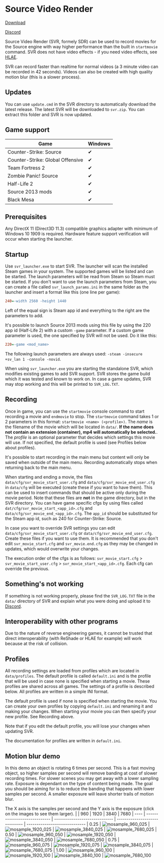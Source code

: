 # Source Video Render
[Download](https://github.com/crashfort/SourceDemoRender/releases)

[Discord](https://discord.gg/5t8D68c)

Source Video Render (SVR, formely SDR) can be used to record movies for the Source engine with way higher performance than the built in `startmovie` command. SVR does not have video effects - if you need video effects, see [HLAE](https://www.advancedfx.org/).

SVR can record faster than realtime for normal videos (a 3 minute video can be recorded in 42 seconds). Videos can also be created with high quality motion blur (this is a slower process).

## Updates
You can use `update.cmd` in the SVR directory to automatically download the latest release. The latest SVR will be downloaded to `svr.zip`. You can extract this folder and SVR is now updated.

## Game support
| Game          | Windows
| ------------- | -----------------------
| Counter-Strike: Source           | ✔
| Counter-Strike: Global Offensive | ✔
| Team Fortress 2                  | ✔
| Zombie Panic! Source             | ✔
| Half-Life 2                      | ✔
| Source 2013 mods                 | ✔
| Black Mesa                       | ✔

## Prerequisites
Any DirectX 11 (Direct3D 11.3) compatible graphics adapter with minimum of Windows 10 1909 is required. Hardware feature support verification will occur when starting the launcher.

## Startup
Use `svr_launcher.exe` to start SVR. The launcher will scan the installed Steam games in your system. The supported games will be listed and can be started. The launch parameters will be read from Steam so Steam must be started. If you don't want to use the launch parameters from Steam, you can create a file called `svr_launch_params.ini` in the same folder as the launcher and insert a format like this (one line per game):

```ini
240=-width 2560 -height 1440
```

Left of the equal sign is Steam app id and everything to the right are the parameters to add.

It's possible to launch Source 2013 mods using this file by using the 220 app id (Half-Life 2) with a custom `-game` parameter. If a custom game parameter is used, the one specified by SVR will not be used. Do it like this:

```ini
220=-game <mod_name>
```

The following launch parameters are always used: ``-steam -insecure +sv_lan 1 -console -novid``.

When using `svr_launcher.exe` you are starting the standalone SVR, which modifies existing games to add SVR support. SVR stores the game build which it was tested and known to work on. In case a game updates, SVR may stop working and this will be printed to `SVR_LOG.TXT`.

## Recording
Once in game, you can use the `startmovie` console command to start recording a movie and `endmovie` to stop. The `startmovie` command takes 1 or 2 parameters in this format: `startmovie <name> (<profile>)`. The *name* is the filename of the movie which will be located in `data/`. **If the name does not contain an extension (container), mp4 will automatically be selected.**. The *profile* is an optional parameter that decides which settings this movie will use. If not specified, the default profile is used (see Profiles below about profiles).

It's possible to start recording in the main menu but content will only be saved when outside of the main menu. Recording automatically stops when returning back to the main menu.

When starting and ending a movie, the files `data/cfg/svr_movie_start_user.cfg` and `data/cfg/svr_movie_end_user.cfg` in `data/cfg` will be executed (create these if you want to have them). This can be used to insert commands that should be active only during the movie period. Note that these files are **not** in the game directory, but in the SVR directory. You can have game specific cfgs by using files called `dat/cfg/svr_movie_start_<app_id>.cfg` and `data/cfg/svr_movie_end_<app_id>.cfg`. The `app_id` should be substituted for the Steam app id, such as 240 for Counter-Strike: Source.

In case you want to override SVR settings you can edit `data/cfg/svr_movie_start_user.cfg` or `data/cfg/svr_movie_end_user.cfg`. Create these files if you want to use them. It is recommended that you don't edit `svr_movie_start.cfg` and `svr_movie.end.cfg` as they may be changed in updates, which would overwrite your changes.

The execution order of the cfgs is as follows: `svr_movie_start.cfg` > `svr_movie_start_user.cfg` > `svr_movie_start_<app_id>.cfg`. Each cfg can override the previous.

## Something's not working
If something is not working properly, please find the `SVR_LOG.TXT` file in the `data/` directory of SVR and explain what you were doing and upload it to [Discord](https://discord.gg/5t8D68c).

## Interoperability with other programs
Due to the nature of reverse engineering games, it cannot be trusted that direct interoperability (with ReShade or HLAE for example) will work because at the risk of collision.

## Profiles
All recording settings are loaded from profiles which are located in `data/profiles`. The default profile is called `default.ini` and is the profile that will be used in case none is specified when starting a movie. These profiles are shared across all games. The settings of a profile is described below. All profiles are written in a simple INI format.

The default profile is used if none is specified when starting the movie. You can create your own profiles by copying `default.ini` and renaming it and making your changes. When starting your movie you can then specify your new profile. See Recording above.

Note that if you edit the default profile, you will lose your changes when updating SVR.

The documentation for profiles are written in `default.ini`.

## Motion blur demo
In this demo an object is rotating 6 times per second. This is a fast moving object, so higher samples per second will remove banding at cost of slower recording times. For slower scenes you may get away with a lower sampling rate. Exposure is dependant on the type of content being made. The goal you should be aiming for is to reduce the banding that happens with lower samples per second. A smaller exposure will leave shorter trails of motion blur.

The X axis is the samples per second and the Y axis is the exposure (click on the images to see them larger).
|      | 960                           | 1920                           | 3840                           | 7680
| ---- | ----------------------------- | ------------------------------ | ------------------------------ | ------------------------------
| 0.25 | ![mosample_960_025](https://user-images.githubusercontent.com/3614412/134065919-991ff82e-ef79-45d7-8fd6-477f4d268580.png) | ![mosample_1920_025](https://user-images.githubusercontent.com/3614412/134065963-dc0acd84-ed73-4beb-8c55-7fa8d30973a0.png) | ![mosample_3840_025](https://user-images.githubusercontent.com/3614412/134065971-23085cbf-567c-409b-a426-a0352a2e921c.png) | ![mosample_7680_025](https://user-images.githubusercontent.com/3614412/134065978-e78c865a-f921-4743-9889-988700b0291d.png)
| 0.50 | ![mosample_960_050](https://user-images.githubusercontent.com/3614412/134065956-9b5a75d1-3c41-4dc0-b4fb-c9787c63bbeb.png) | ![mosample_1920_050](https://user-images.githubusercontent.com/3614412/134065965-bd1dba93-cd04-4c2c-880a-23907cb823a6.png) | ![mosample_3840_050](https://user-images.githubusercontent.com/3614412/134065972-24d4ce15-7528-4fdc-9ee2-509aa6cbc9fc.png) | ![mosample_7680_050](https://user-images.githubusercontent.com/3614412/134065979-2c158e36-03a2-46cb-bd5d-b461a9580eef.png)
| 0.75 | ![mosample_960_075](https://user-images.githubusercontent.com/3614412/134065958-f2f9a2ed-ac75-44e6-a23d-ff8bd845db74.png) | ![mosample_1920_075](https://user-images.githubusercontent.com/3614412/134065967-51956d12-c611-4365-85a3-d4b0841cd8b0.png) | ![mosample_3840_075](https://user-images.githubusercontent.com/3614412/134065975-290e4508-2b02-4336-8b67-310f9a8b6ef8.png) | ![mosample_7680_075](https://user-images.githubusercontent.com/3614412/134065981-4474b397-e073-465f-8e4e-776031c3994f.png)
| 1.00 | ![mosample_960_100](https://user-images.githubusercontent.com/3614412/134065959-919d64e8-29b4-4d08-96bc-6e9c323082c4.png) | ![mosample_1920_100](https://user-images.githubusercontent.com/3614412/134065969-bef4d03d-3cc2-490e-bdd2-ab17db41978f.png) | ![mosample_3840_100](https://user-images.githubusercontent.com/3614412/134065977-9ed70fba-a8af-4e67-92cc-ca02b5d7bf5a.png) | ![mosample_7680_100](https://user-images.githubusercontent.com/3614412/134065982-991ba3c1-5b1a-4aef-8f5b-b54abf68cc47.png)
